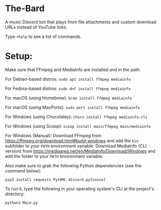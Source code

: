 # The-Bard
A music Discord bot that plays from file attachments and custom download URLs instead of YouTube links.

Type `+help` to see a list of commands.

# Setup:
Make sure that FFmpeg and MediaInfo are installed and in the path.

For Debian-based distros:
`sudo apt install ffmpeg mediainfo`

For Fedora-based distros:
`sudo dnf install ffmpeg mediainfo`

For macOS (using Homebrew):
`brew install ffmpeg mediainfo`

For macOS (using MacPorts):
`sudo port install ffmpeg mediainfo`

For Windows (using Chocolatey):
`choco install ffmpeg mediainfo-cli`

For Windows (using Scoop):
`scoop install main/ffmpeg main/mediainfo`

For Windows (Manual):
Download FFmpeg from https://ffmpeg.org/download.html#build-windows and add the `bin` subfolder to your `PATH` environment variable.
Download MediaInfo (CLI version) from https://mediaarea.net/en/MediaInfo/Download/Windows and add the folder to your `PATH` environment variable.

Also make sure to grab the following Python dependencies (see the command below):

`pip3 install requests PyYAML discord.py[voice]`

To run it, type the following in your operating system's CLI at the project's directory:

`python3 Main.py`
